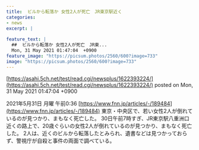 ```yaml
---
title:  ビルから転落か 女性2人が死亡　JR東京駅近く  
categories:
- news
excerpt: |
  
feature_text: |
  ##  ビルから転落か 女性2人が死亡　JR東...
  Mon, 31 May 2021 01:47:04  +0900
feature_image: "https://picsum.photos/2560/600?image=733"
image: "https://picsum.photos/2560/600?image=733"
---
```


[https://asahi.5ch.net/test/read.cgi/newsplus/1622393224/](https://asahi.5ch.net/test/read.cgi/newsplus/1622393224/)
posted on Mon, 31 May 2021 01:47:04  +0900

<!--more-->

2021年5月31日 月曜 午前0:36 [https://www.fnn.jp/articles/-/189484](https://www.fnn.jp/articles/-/189484) 東京・中央区で、若い女性2人が倒れているのが見つかり、まもなく死亡した。 30日午前7時すぎ、JR東京駅八重洲口近くの路上で、20歳ぐらいの女性2人が倒れているのが見つかり、まもなく死亡した。 2人は、近くのビルから転落したとみられ、遺書などは見つかっておらず、警視庁が自殺と事件の両面で調べている。
